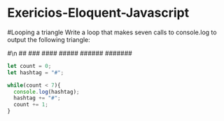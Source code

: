 # Exericios-Eloquent-Javascript

#Looping a triangle
Write a loop that makes seven calls to console.log to output the following triangle:

\#\n
\##
\###
\####
\#####
\######
#######

```javascript
let count = 0;
let hashtag = "#";

while(count < 7){
  console.log(hashtag);
  hashtag += "#";
  count += 1;
}
```

